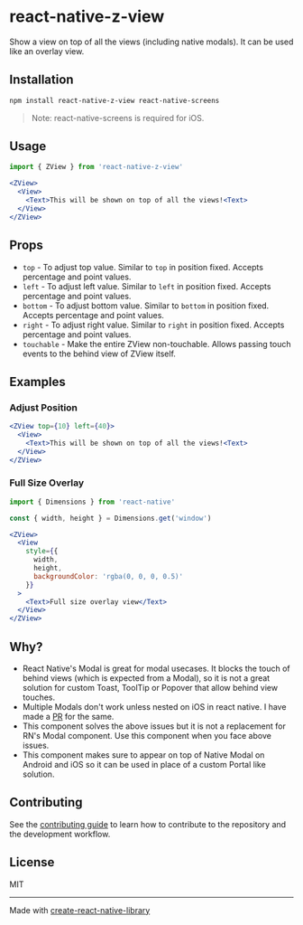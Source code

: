# react-native-z-view

Show a view on top of all the views (including native modals). It can be used like an overlay view.

## Installation

```sh
npm install react-native-z-view react-native-screens
```

> Note: react-native-screens is required for iOS.

## Usage

```jsx
import { ZView } from 'react-native-z-view'

<ZView>
  <View>
    <Text>This will be shown on top of all the views!<Text>
  </View>
</ZView>
```

## Props

- `top` - To adjust top value. Similar to `top` in position fixed. Accepts percentage and point values.
- `left` - To adjust left value. Similar to `left` in position fixed. Accepts percentage and point values.
- `bottom` - To adjust bottom value. Similar to `bottom` in position fixed. Accepts percentage and point values.
- `right` - To adjust right value. Similar to `right` in position fixed. Accepts percentage and point values.
- `touchable` - Make the entire ZView non-touchable. Allows passing touch events to the behind view of ZView itself.

## Examples

### Adjust Position

```jsx
<ZView top={10} left={40}>
  <View>
    <Text>This will be shown on top of all the views!<Text>
  </View>
</ZView>
```

### Full Size Overlay

```jsx
import { Dimensions } from 'react-native'

const { width, height } = Dimensions.get('window')

<ZView>
  <View
    style={{
      width,
      height,
      backgroundColor: 'rgba(0, 0, 0, 0.5)'
    }}
  >
    <Text>Full size overlay view</Text>
  </View>
</ZView>
```

## Why?

- React Native's Modal is great for modal usecases. It blocks the touch of behind views (which is expected from a Modal), so it is not a great solution for custom Toast, ToolTip or Popover that allow behind view touches.
- Multiple Modals don't work unless nested on iOS in react native. I have made a [PR](https://github.com/facebook/react-native/pull/31498) for the same.
- This component solves the above issues but it is not a replacement for RN's Modal component. Use this component when you face above issues.
- This component makes sure to appear on top of Native Modal on Android and iOS so it can be used in place of a custom Portal like solution.

## Contributing

See the [contributing guide](CONTRIBUTING.md) to learn how to contribute to the repository and the development workflow.

## License

MIT

---

Made with [create-react-native-library](https://github.com/callstack/react-native-builder-bob)
